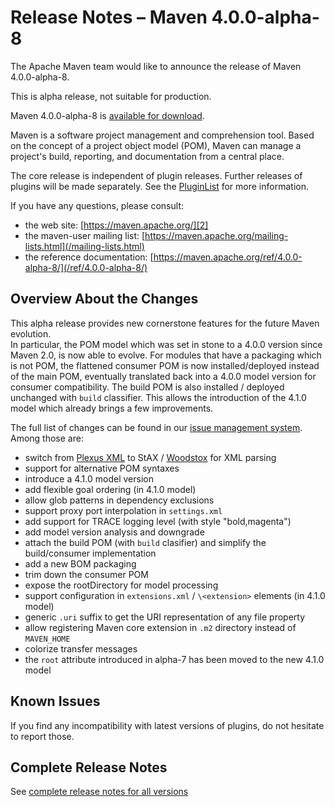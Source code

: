 <!--
Licensed to the Apache Software Foundation (ASF) under one
or more contributor license agreements.  See the NOTICE file
distributed with this work for additional information
regarding copyright ownership.  The ASF licenses this file
to you under the Apache License, Version 2.0 (the
"License"); you may not use this file except in compliance
with the License.  You may obtain a copy of the License at

http://www.apache.org/licenses/LICENSE-2.0

Unless required by applicable law or agreed to in writing,
software distributed under the License is distributed on an
"AS IS" BASIS, WITHOUT WARRANTIES OR CONDITIONS OF ANY
KIND, either express or implied.  See the License for the
specific language governing permissions and limitations
under the License.
-->

# Release Notes &#x2013; Maven 4.0.0-alpha-8

The Apache Maven team would like to announce the release of Maven 4.0.0-alpha-8.

This is alpha release, not suitable for production.

Maven 4.0.0-alpha-8 is [available for download][0].

Maven is a software project management and comprehension tool. Based on the concept of a project object model (POM), Maven can manage a project's build, reporting, and documentation from a central place.

The core release is independent of plugin releases. Further releases of plugins will be made separately. See the [PluginList][1] for more information.

If you have any questions, please consult:

- the web site: [https://maven.apache.org/][2]
- the maven-user mailing list: [https://maven.apache.org/mailing-lists.html](/mailing-lists.html)
- the reference documentation: [https://maven.apache.org/ref/4.0.0-alpha-8/](/ref/4.0.0-alpha-8/)

## Overview About the Changes

This alpha release provides new cornerstone features for the future Maven evolution.  
In particular, the POM model which was set in stone to a 4.0.0 version since Maven 2.0, is now able to evolve. For modules that have a packaging which is not POM, the flattened consumer POM is now installed/deployed instead of the main POM, eventually translated back into a 4.0.0 model version for consumer compatibility.  The build POM is also installed / deployed unchanged with `build` classifier. This allows the introduction of the 4.1.0 model which already brings a few improvements.

The full list of changes can be found in our [issue management system][4]. Among those are:
- switch from [Plexus XML](https://codehaus-plexus.github.io/plexus-xml/) to StAX / [Woodstox](https://github.com/FasterXML/woodstox) for XML parsing
- support for alternative POM syntaxes
- introduce a 4.1.0 model version
- add flexible goal ordering (in 4.1.0 model)
- allow glob patterns in dependency exclusions
- support proxy port interpolation in `settings.xml`
- add support for TRACE logging level (with style "bold,magenta")
- add model version analysis and downgrade
- attach the build POM (with `build` clasifier) and simplify the build/consumer implementation
- add a new BOM packaging
- trim down the consumer POM
- expose the rootDirectory for model processing
- support configuration in `extensions.xml` / `\<extension>` elements (in 4.1.0 model)
- generic `.uri` suffix to get the URI representation of any file property
- allow registering Maven core extension in `.m2` directory instead of `MAVEN_HOME`
- colorize transfer messages
- the `root` attribute introduced in alpha-7 has been moved to the new 4.1.0 model

## Known Issues

If you find any incompatibility with latest versions of plugins, do not hesitate to report those.

## Complete Release Notes

See [complete release notes for all versions][5]

[0]: https://dlcdn.apache.org/maven/maven-4/4.0.0-alpha-8/
[1]: ../../plugins/index.html
[2]: https://maven.apache.org/
[4]: https://issues.apache.org/jira/secure/ReleaseNote.jspa?projectId=12316922&version=12353356
[5]: ../../docs/history.html

